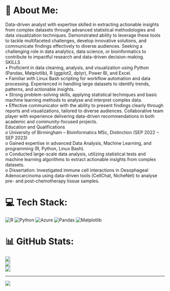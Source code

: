 # 💫 About Me:
Data-driven analyst with expertise skilled in extracting actionable insights from complex datasets through advanced statistical methodologies and data visualization techniques. Demonstrated ability to leverage these tools to tackle multifaceted challenges, develop innovative solutions, and communicate findings effectively to diverse audiences. Seeking a challenging role in data analytics, data science, or bioinformatics to contribute to impactful research and data-driven decision-making.<br>SKILLS<br>•	Proficient in data cleaning, analysis, and visualization using Python (Pandas, Matplotlib), R (ggplot2, dplyr), Power BI, and Excel.<br>•	Familiar with Linux Bash scripting for workflow automation and data processing. Experienced in handling large datasets to identify trends, patterns, and actionable insights. <br>•	Strong problem-solving skills, applying statistical techniques and basic machine learning methods to analyse and interpret complex data. <br>•	Effective communicator with the ability to present findings clearly through reports and visualizations, tailored to diverse audiences. Collaborative team player with experience delivering data-driven recommendations in both academic and community-focused projects.<br>Education and Qualifications <br>o	University of Birmingham – Bioinformatics MSc, Distinction (SEP 2022 – SEP 2023)<br>o	Gained expertise in advanced Data Analysis, Machine Learning, and programming (R, Python, Linux Bash).<br>o	Conducted large-scale data analysis, utilizing statistical tests and machine learning algorithms to extract actionable insights from complex datasets.<br>o	Dissertation: Investigated immune cell interactions in Oesophageal Adenocarcinoma using data-driven tools (CellChat, NicheNet) to analyse pre- and post-chemotherapy tissue samples.<br>


# 💻 Tech Stack:
![R](https://img.shields.io/badge/r-%23276DC3.svg?style=for-the-badge&logo=r&logoColor=white) ![Python](https://img.shields.io/badge/python-3670A0?style=for-the-badge&logo=python&logoColor=ffdd54) ![Azure](https://img.shields.io/badge/azure-%230072C6.svg?style=for-the-badge&logo=microsoftazure&logoColor=white) ![Pandas](https://img.shields.io/badge/pandas-%23150458.svg?style=for-the-badge&logo=pandas&logoColor=white) ![Matplotlib](https://img.shields.io/badge/Matplotlib-%23ffffff.svg?style=for-the-badge&logo=Matplotlib&logoColor=black)
# 📊 GitHub Stats:
![](https://github-readme-stats.vercel.app/api?username=mosalih1999&theme=dark&hide_border=false&include_all_commits=false&count_private=false)<br/>
![](https://github-readme-streak-stats.herokuapp.com/?user=mosalih1999&theme=dark&hide_border=false)<br/>
![](https://github-readme-stats.vercel.app/api/top-langs/?username=mosalih1999&theme=dark&hide_border=false&include_all_commits=false&count_private=false&layout=compact)

---
[![](https://visitcount.itsvg.in/api?id=mosalih1999&icon=0&color=0)](https://visitcount.itsvg.in)

<!-- Proudly created with GPRM ( https://gprm.itsvg.in ) -->
